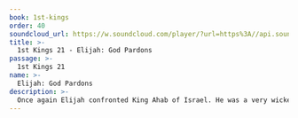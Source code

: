```yaml
---
book: 1st-kings
order: 40
soundcloud_url: https://w.soundcloud.com/player/?url=https%3A//api.soundcloud.com/tracks/
title: >-
  1st Kings 21 - Elijah: God Pardons
passage: >-
  1st Kings 21
name: >-
  Elijah: God Pardons
description: >-
  Once again Elijah confronted King Ahab of Israel. He was a very wicked king, who had a man murdered just to get his property. Through Elijah, God pronounced judgment on King Ahab. However, something very surprising happened. Even the most wicked of men can repent.
---
```


